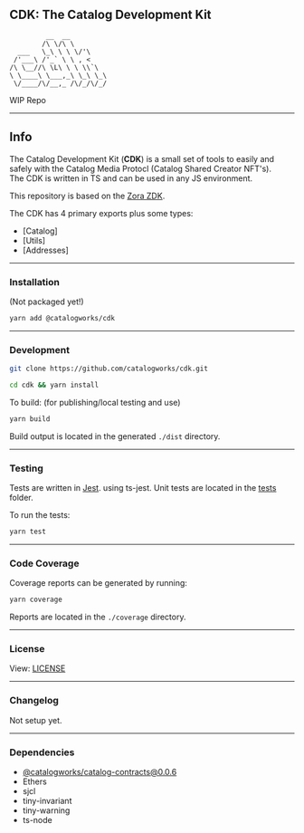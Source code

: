 ## CDK: The Catalog Development Kit

```
         __  __
        /\ \/\ \
  ___   \_\ \ \ \/'\
 /'___\ /'_` \ \ , <
/\ \__//\ \L\ \ \ \\`\
\ \____\ \___,_\ \_\ \_\
 \/____/\/__,_ /\/_/\/_/

```

WIP Repo
____


## Info

The Catalog Development Kit (**CDK**) is a small set of tools to easily and safely with the Catalog Media Protocl (Catalog Shared Creator NFT's).  
The CDK is written in TS and can be used in any JS environment.

This repository is based on the [Zora ZDK](https://github.com/ourzora/zdk).

The CDK has 4 primary exports plus some types:

- [Catalog]
- [Utils]
- [Addresses]

____

### Installation

(Not packaged yet!)

```bash
yarn add @catalogworks/cdk
```

____

### Development

```bash
git clone https://github.com/catalogworks/cdk.git
```

```bash
cd cdk && yarn install
```

To build: (for publishing/local testing and use)

```bash
yarn build
```

Build output is located in the generated `./dist` directory.



____


### Testing

Tests are written in [Jest](https://jestjs.io/). using ts-jest.
Unit tests are located in the [tests](./tests) folder.

To run the tests:

```bash
yarn test
```

____


### Code Coverage

Coverage reports can be generated by running:

```bash
yarn coverage
```

Reports are located in the `./coverage` directory.

____


### License

View: [LICENSE](./LICENSE)

____


### Changelog

Not setup yet.

____

### Dependencies

- [@catalogworks/catalog-contracts@0.0.6](https://github.com/catalogworks/catalog-contracts/packages/1165811)
- Ethers
- sjcl
- tiny-invariant
- tiny-warning
- ts-node
